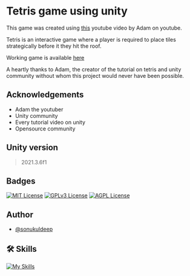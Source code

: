 
# Tetris game using unity

This game was created using [this](https://www.youtube.com/watch?v=ODLzYI4d-J8) youtube video by Adam on youtube.

Tetris is an interactive game where a player is required to place tiles strategically before it they hit the roof.

Working game is available [here](https://weirdgames.netlify.app/)

A heartly thanks to Adam, the creator of the tutorial on tetris and unity community without whom this project would never have been possible. 
## Acknowledgements

 - Adam the youtuber
 - Unity community
 - Every tutorial video on unity
 - Opensource community


## Unity version
> 2021.3.6f1


## Badges

[![MIT License](https://img.shields.io/badge/License-MIT-green.svg)](https://choosealicense.com/licenses/mit/) 
[![GPLv3 License](https://img.shields.io/badge/License-GPL%20v3-yellow.svg)](https://opensource.org/licenses/)
[![AGPL License](https://img.shields.io/badge/license-AGPL-blue.svg)](http://www.gnu.org/licenses/agpl-3.0)


## Author
- [@sonukuldeep](https://www.github.com/sonukuldeep)


## 🛠 Skills

[![My Skills](https://skillicons.dev/icons?i=js,ts,html,css,tailwind,sass,nodejs,react,vue,flask,rust,python,php,solidity,mongodb,mysql,prisma,figma,threejs,unity,godot)](https://github.com/sonukuldeep)